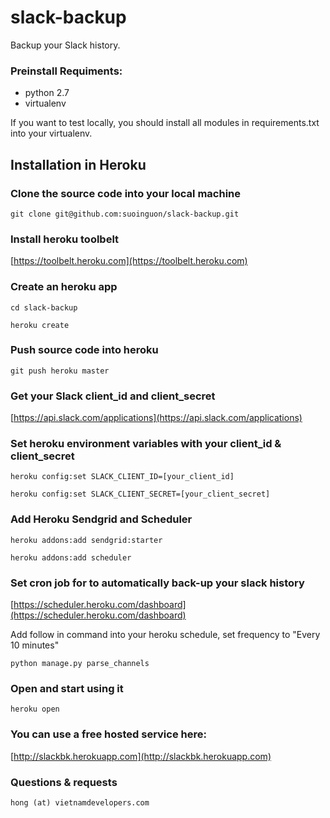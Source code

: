 slack-backup
============

Backup your Slack history.
 
### Preinstall Requiments:

- python 2.7
- virtualenv


If you want to test locally, you should install all modules in requirements.txt into your virtualenv. 


Installation in Heroku
----------------------

### Clone the source code into your local machine

    git clone git@github.com:suoinguon/slack-backup.git



### Install heroku toolbelt

[https://toolbelt.heroku.com](https://toolbelt.heroku.com)


### Create an heroku app 

    cd slack-backup

    heroku create    

### Push source code into heroku

    git push heroku master    

### Get your Slack client_id and client_secret  

[https://api.slack.com/applications](https://api.slack.com/applications)

### Set heroku environment variables with your client_id & client_secret

    heroku config:set SLACK_CLIENT_ID=[your_client_id]    

    heroku config:set SLACK_CLIENT_SECRET=[your_client_secret]    


### Add Heroku Sendgrid and Scheduler 

    heroku addons:add sendgrid:starter    

    heroku addons:add scheduler    

### Set cron job for to automatically back-up your slack history

[https://scheduler.heroku.com/dashboard](https://scheduler.heroku.com/dashboard)

Add follow in command into your heroku schedule, set frequency to "Every 10 minutes"

    python manage.py parse_channels    

### Open and start using it

    heroku open    

### You can use a free hosted service here:

[http://slackbk.herokuapp.com](http://slackbk.herokuapp.com)

### Questions & requests

    hong (at) vietnamdevelopers.com    


